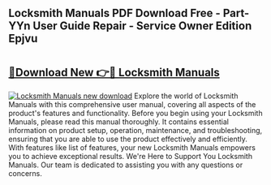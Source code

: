 ## Locksmith Manuals PDF Download Free - Part-YYn User Guide Repair - Service Owner Edition Epjvu

# <h2><a href="http://cf29081.oget.top/?id=Locksmith+Manuals">🔗Download New 👉🔴 Locksmith Manuals</a></h2>

[![Locksmith Manuals new download](https://i.imgur.com/5g1atiW.png)](http://cf29081.oget.top/?id=Locksmith+Manuals)
Explore the world of Locksmith Manuals with this comprehensive user manual, covering all aspects of the product's features and functionality. Before you begin using your Locksmith Manuals, please read this manual thoroughly. It contains essential information on product setup, operation, maintenance, and troubleshooting, ensuring that you are able to use the product effectively and efficiently. With features like list of features, your new Locksmith Manuals empowers you to achieve exceptional results. We're Here to Support You Locksmith Manuals. Our team is dedicated to assisting you with any questions or concerns.
